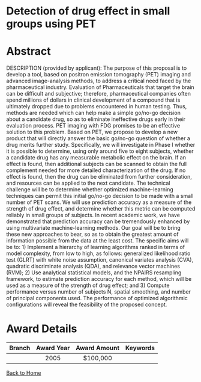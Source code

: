 
Detection of drug effect in small groups using PET
==================================================

# Abstract


DESCRIPTION (provided by applicant):    The purpose of this proposal is to develop a tool, based on positron emission tomography (PET) imaging and advanced image-analysis methods, to address a critical need faced by the pharmaceutical industry.  Evaluation of Pharmaceuticals that target the brain can be difficult and subjective; therefore, pharmaceutical companies often spend millions of dollars in clinical development of a compound that is ultimately dropped due to problems encountered in human testing. Thus, methods are needed which can help make a simple go/no-go decision about a candidate drug, so as to eliminate ineffective drugs early in their evaluation process.      PET imaging with FDG promises to be an effective solution to this problem. Based on PET, we propose to develop a new product that will directly answer the basic go/no-go question of whether a drug merits further study. Specifically, we will investigate in Phase I whether it is possible to determine, using only around five to eight subjects, whether a candidate drug has any measurable metabolic effect on the brain. If an effect is found, then additional subjects can be scanned to obtain the full complement needed for more detailed characterization of the drug. If no effect is found, then the drug can be eliminated from further consideration, and resources can be applied to the next candidate.      The technical challenge will be to determine whether optimized machine-learning techniques can permit this initial go/no-go decision to be made with a small number of PET scans. We will use prediction accuracy as a measure of the strength of drug effect, and determine whether this metric can be computed reliably in small groups of subjects. In recent academic work, we have demonstrated that prediction accuracy can be tremendously enhanced by using multivariate machine-learning methods. Our goal will be to bring these new approaches to bear, so as to obtain the greatest amount of information possible from the data at the least cost.      The specific aims will be to: 1) Implement a hierarchy of learning algorithms ranked in terms of model complexity, from low to high, as follows: generalized likelihood ratio test (GLRT) with white noise assumption, canonical variates analysis (CVA), quadratic discriminate analysis (QDA), and relevance vector machines (RVM); 2) Use analytical statistical models, and the NPAIRS resampling framework, to estimate prediction accuracy for each method, which will be used as a measure of the strength of drug effect; and 3) Compute performance versus number of subjects N, spatial smoothing, and number of principal components used. The performance of optimized algorithmic configurations will reveal the feasibility of the proposed concept.  

# Award Details

|Branch|Award Year|Award Amount|Keywords|
| :---: | :---: | :---: | :---: |
||2005|$100,000||
  
  


[Back to Home](https://github.com/chrischow/dod_sbir_awards/Reports/DJ/#1852)